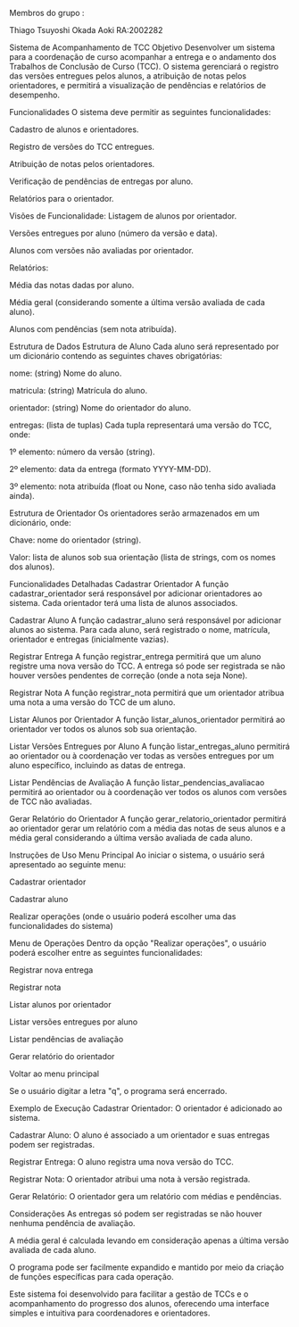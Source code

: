 Membros do grupo :

Thiago Tsuyoshi Okada Aoki RA:2002282

Sistema de Acompanhamento de TCC
Objetivo
Desenvolver um sistema para a coordenação de curso acompanhar a entrega e o andamento dos Trabalhos de Conclusão de Curso (TCC). O sistema gerenciará o registro das versões entregues pelos alunos, a atribuição de notas pelos orientadores, e permitirá a visualização de pendências e relatórios de desempenho.

Funcionalidades
O sistema deve permitir as seguintes funcionalidades:

Cadastro de alunos e orientadores.

Registro de versões do TCC entregues.

Atribuição de notas pelos orientadores.

Verificação de pendências de entregas por aluno.

Relatórios para o orientador.

Visões de Funcionalidade:
Listagem de alunos por orientador.

Versões entregues por aluno (número da versão e data).

Alunos com versões não avaliadas por orientador.

Relatórios:

Média das notas dadas por aluno.

Média geral (considerando somente a última versão avaliada de cada aluno).

Alunos com pendências (sem nota atribuída).

Estrutura de Dados
Estrutura de Aluno
Cada aluno será representado por um dicionário contendo as seguintes chaves obrigatórias:

nome: (string) Nome do aluno.

matricula: (string) Matrícula do aluno.

orientador: (string) Nome do orientador do aluno.

entregas: (lista de tuplas) Cada tupla representará uma versão do TCC, onde:

1º elemento: número da versão (string).

2º elemento: data da entrega (formato YYYY-MM-DD).

3º elemento: nota atribuída (float ou None, caso não tenha sido avaliada ainda).

Estrutura de Orientador
Os orientadores serão armazenados em um dicionário, onde:

Chave: nome do orientador (string).

Valor: lista de alunos sob sua orientação (lista de strings, com os nomes dos alunos).

Funcionalidades Detalhadas
Cadastrar Orientador
A função cadastrar_orientador será responsável por adicionar orientadores ao sistema. Cada orientador terá uma lista de alunos associados.

Cadastrar Aluno
A função cadastrar_aluno será responsável por adicionar alunos ao sistema. Para cada aluno, será registrado o nome, matrícula, orientador e entregas (inicialmente vazias).

Registrar Entrega
A função registrar_entrega permitirá que um aluno registre uma nova versão do TCC. A entrega só pode ser registrada se não houver versões pendentes de correção (onde a nota seja None).

Registrar Nota
A função registrar_nota permitirá que um orientador atribua uma nota a uma versão do TCC de um aluno.

Listar Alunos por Orientador
A função listar_alunos_orientador permitirá ao orientador ver todos os alunos sob sua orientação.

Listar Versões Entregues por Aluno
A função listar_entregas_aluno permitirá ao orientador ou à coordenação ver todas as versões entregues por um aluno específico, incluindo as datas de entrega.

Listar Pendências de Avaliação
A função listar_pendencias_avaliacao permitirá ao orientador ou à coordenação ver todos os alunos com versões de TCC não avaliadas.

Gerar Relatório do Orientador
A função gerar_relatorio_orientador permitirá ao orientador gerar um relatório com a média das notas de seus alunos e a média geral considerando a última versão avaliada de cada aluno.

Instruções de Uso
Menu Principal
Ao iniciar o sistema, o usuário será apresentado ao seguinte menu:

Cadastrar orientador

Cadastrar aluno

Realizar operações (onde o usuário poderá escolher uma das funcionalidades do sistema)

Menu de Operações
Dentro da opção "Realizar operações", o usuário poderá escolher entre as seguintes funcionalidades:

Registrar nova entrega

Registrar nota

Listar alunos por orientador

Listar versões entregues por aluno

Listar pendências de avaliação

Gerar relatório do orientador

Voltar ao menu principal

Se o usuário digitar a letra "q", o programa será encerrado.

Exemplo de Execução
Cadastrar Orientador: O orientador é adicionado ao sistema.

Cadastrar Aluno: O aluno é associado a um orientador e suas entregas podem ser registradas.

Registrar Entrega: O aluno registra uma nova versão do TCC.

Registrar Nota: O orientador atribui uma nota à versão registrada.

Gerar Relatório: O orientador gera um relatório com médias e pendências.

Considerações
As entregas só podem ser registradas se não houver nenhuma pendência de avaliação.

A média geral é calculada levando em consideração apenas a última versão avaliada de cada aluno.

O programa pode ser facilmente expandido e mantido por meio da criação de funções específicas para cada operação.

Este sistema foi desenvolvido para facilitar a gestão de TCCs e o acompanhamento do progresso dos alunos, oferecendo uma interface simples e intuitiva para coordenadores e orientadores.
